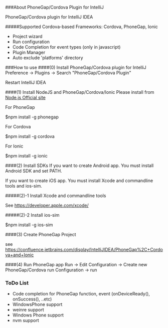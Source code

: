 ###About PhoneGap/Cordova Plugin for IntelliJ

PhoneGap/Cordova plugin for IntelliJ IDEA

#####Supported Cordova-based Frameworks: Cordova, PhoneGap, Ionic
* Project wizard
* Run configuration
* Code Completion for event types (only in javascript)
* Plugin Manager
* Auto exclude 'platforms' directory

###How to use
####(0) Install PhoneGap/Cordova plugin for IntelliJ
Preference -> Plugins -> Search "PhoneGap/Cordova Plugin"

Restart IntelliJ IDEA

####(1) Install NodeJS and PhoneGap/Cordova/Ionic
Please install from [Node.js Official site](http://nodejs.org/)

For PhoneGap

$npm install -g phonegap

For Cordova

$npm install -g cordova

For Ionic

$npm install -g ionic

####(2) Install SDKs
If you want to create Android app. You must install Android SDK and set PATH.

If you want to create iOS app. You must install Xcode and commandline tools and ios-sim.

#####(2)-1 Install Xcode and commandline tools

See https://developer.apple.com/xcode/

#####(2)-2 Install ios-sim

$npm install -g ios-sim

####(3) Create PhoneGap Project

see https://confluence.jetbrains.com/display/IntelliJIDEA/PhoneGap%2C+Cordova+and+Ionic

####(4) Run PhoneGap app
Run -> Edit Configuration -> Create new PhoneGap/Cordova run Configuration -> run

### ToDo List

* Code completion for PhoneGap function, event (onDeviceReady(), onSuccess(), ..etc)
* WindowsPhone support
* weinre support
* Windows Phone support
* nvm support